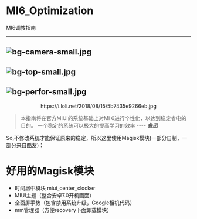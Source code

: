 # MI6_Optimization
MI6调教指南

--- 
![bg-camera-small.jpg](https://i.loli.net/2018/08/15/5b7435e9a260b.jpg)
--- 
![bg-top-small.jpg](https://i.loli.net/2018/08/15/5b7435e988976.jpg)
--- 
![bg-perfor-small.jpg](https://i.loli.net/2018/08/15/5b7435e98718a.jpg)
--- 
<div align=center><a>https://i.loli.net/2018/08/15/5b7435e9266eb.jpg</a></div>

> 本指南将在官方MIUI的系统基础上对MI 6进行个性化，以达到稳定省电的目的。
> 一个稳定的系统可以极大的提高学习的效率       ---- ***鲁迅***

So,不修改系统才能保证原来的稳定，所以这里使用Magisk模块(一部分自制，一部分来自酷友)：

# 好用的Magisk模块
- 时间居中模块 miui_center_clocker
- MIUI主题（整合安卓7.0开机画面）
- 全面屏手势（包含禁用系统升级，Google相机代码）
- mm管理器（方便recovery下面卸载模块）
